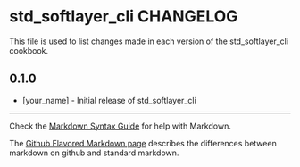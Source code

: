 # std_softlayer_cli CHANGELOG

This file is used to list changes made in each version of the std_softlayer_cli cookbook.

## 0.1.0
- [your_name] - Initial release of std_softlayer_cli

- - -
Check the [Markdown Syntax Guide](http://daringfireball.net/projects/markdown/syntax) for help with Markdown.

The [Github Flavored Markdown page](http://github.github.com/github-flavored-markdown/) describes the differences between markdown on github and standard markdown.

